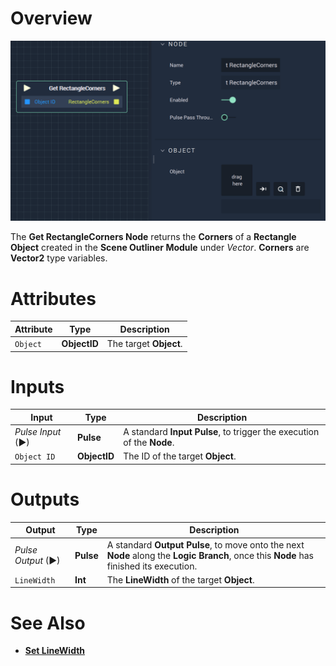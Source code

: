 # Overview

![The Get RectangleCorners Node.](../../../../.gitbook/assets/getrectanglecorners.png)

The **Get RectangleCorners Node** returns the **Corners** of a **Rectangle Object** created in the **Scene Outliner Module** under *Vector*. **Corners** are **Vector2** type variables.  

# Attributes

|Attribute|Type|Description|
|---|---|---|
| `Object` | **ObjectID** | The target **Object**. |

# Inputs

|Input|Type|Description|
|---|---|---|
|*Pulse Input* (►)|**Pulse**|A standard **Input Pulse**, to trigger the execution of the **Node**.|
| `Object ID` | **ObjectID** | The ID of the target **Object**. |


# Outputs

|Output|Type|Description|
|---|---|---|
|*Pulse Output* (►)|**Pulse**|A standard **Output Pulse**, to move onto the next **Node** along the **Logic Branch**, once this **Node** has finished its execution.|
|`LineWidth`|**Int**| The **LineWidth** of the target **Object**.|


# See Also

* [**Set LineWidth**](setlinewidth.md)


